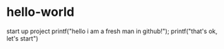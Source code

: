 # hello-world
start up project
printf("hello i am a  fresh man in github!");
printf("that's ok, let's start")

